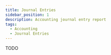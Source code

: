 ```yaml
---
title: Journal Entries
sidebar_position: 1
description: Accounting journal entry report
tags:
  - Accounting
  - Journal Entries
---
```


TODO